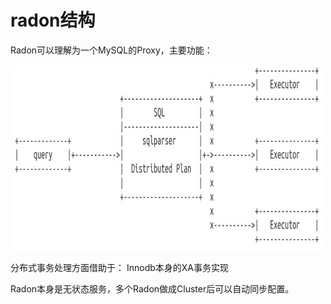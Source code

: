 # radon结构

Radon可以理解为一个MySQL的Proxy，主要功能：

<img src="image/radon.png" width="500" height="300" align="center">

分布式事务处理方面借助于：
Innodb本身的XA事务实现

Radon本身是无状态服务，多个Radon做成Cluster后可以自动同步配置。